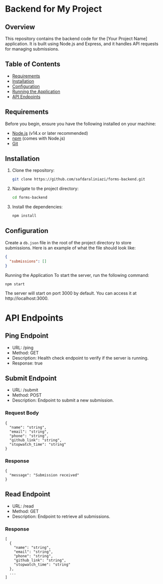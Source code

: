 # Backend for My Project

## Overview

This repository contains the backend code for the [Your Project Name] application. It is built using Node.js and Express, and it handles API requests for managing submissions.

## Table of Contents

- [Requirements](#requirements)
- [Installation](#installation)
- [Configuration](#configuration)
- [Running the Application](#running-the-application)
- [API Endpoints](#api-endpoints)

## Requirements

Before you begin, ensure you have the following installed on your machine:

- [Node.js](https://nodejs.org/en/) (v14.x or later recommended)
- [npm](https://www.npmjs.com/) (comes with Node.js)
- [Git](https://git-scm.com/)

## Installation

1. Clone the repository:
    ```sh
    git clone https://github.com/safdaraliniazi/forms-backend.git
    ```

2. Navigate to the project directory:
    ```sh
    cd forms-backend
    ```

3. Install the dependencies:
    ```sh
    npm install
    ```

## Configuration

Create a `db.json` file in the root of the project directory to store submissions. Here is an example of what the file should look like:

```json
{
  "submissions": []
}

```

Running the Application
To start the server, run the following command:

```
npm start
```
The server will start on port 3000 by default. You can access it at http://localhost:3000.


# API Endpoints
## Ping Endpoint
- URL: /ping
- Method: GET
- Description: Health check endpoint to verify if the server is running.
- Response: true

## Submit Endpoint
- URL: /submit
- Method: POST
- Description: Endpoint to submit a new submission.

### Request Body

```
{
  "name": "string",
  "email": "string",
  "phone": "string",
  "github_link": "string",
  "stopwatch_time": "string"
}
```
### Response

```
{
  "message": "Submission received"
}
```
## Read Endpoint

- URL: /read
- Method: GET
- Description: Endpoint to retrieve all submissions.

### Response

```
[
  {
    "name": "string",
    "email": "string",
    "phone": "string",
    "github_link": "string",
    "stopwatch_time": "string"
  },
  ...
]
```






